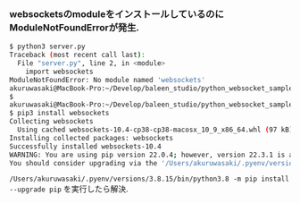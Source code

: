 
### websocketsのmoduleをインストールしているのにModuleNotFoundErrorが発生.

```bash
$ python3 server.py
Traceback (most recent call last):
  File "server.py", line 2, in <module>
    import websockets
ModuleNotFoundError: No module named 'websockets'
akuruwasaki@MacBook-Pro:~/Develop/baleen_studio/python_websocket_sample
$ 
akuruwasaki@MacBook-Pro:~/Develop/baleen_studio/python_websocket_sample
$ pip3 install websockets
Collecting websockets
  Using cached websockets-10.4-cp38-cp38-macosx_10_9_x86_64.whl (97 kB)
Installing collected packages: websockets
Successfully installed websockets-10.4
WARNING: You are using pip version 22.0.4; however, version 22.3.1 is available.
You should consider upgrading via the '/Users/akuruwasaki/.pyenv/versions/3.8.15/bin/python3.8 -m pip install --upgrade pip' command.
```

`/Users/akuruwasaki/.pyenv/versions/3.8.15/bin/python3.8 -m pip install --upgrade pip` を実行したら解決.